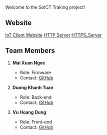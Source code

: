 Welcome to the SoICT Traking project!

## Website
[IoT Client Website](https://iot-client-heib.onrender.com)
[HTTP Server](http://gps-iot.somee.com/swagger/index.html)
[HTTPS_Server](http://gps-iot.somee.com/swagger/index.html)
## Team Members

1. **Mai Xuan Ngoc**
   - Role: Firmware
   - Contact: [GitHub](https://github.com/mxngocqb)

2. **Duong Khanh Tuan**
   - Role: Back-end
   - Contact: [GitHub](https://github.com/khanhtuan9420)

3. **Vu Hoang Dung**
   - Role: Front-end
   - Contact: [GitHub](https://github.com/VuHoangDungND)
